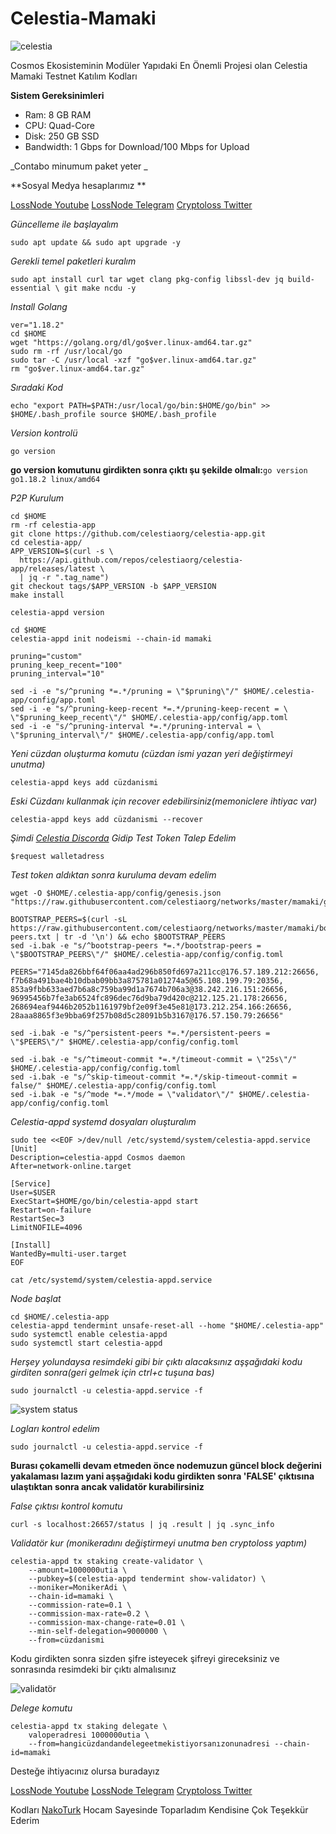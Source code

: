# Celestia-Mamaki

![celestia](https://user-images.githubusercontent.com/98783018/177457169-b4d1d7eb-7b6e-4c59-8022-29c84c3c5078.png)

Cosmos Ekosisteminin Modüler Yapıdaki En Önemli Projesi olan Celestia Mamaki Testnet Katılım Kodları

**Sistem Gereksinimleri**

- Ram: 8 GB RAM
- CPU: Quad-Core
- Disk: 250 GB SSD 
- Bandwidth: 1 Gbps for Download/100 Mbps for Upload

_Contabo minumum paket yeter _

**Sosyal Medya hesaplarımız **

[LossNode Youtube](https://www.youtube.com/channel/UCKIpdWDFJN59nkVQHn5xfZA)
[LossNode Telegram](https://t.me/LossNode)
[Cryptoloss Twitter](https://twitter.com/Cryptoloss1)

_Güncelleme ile başlayalım_

`sudo apt update && sudo apt upgrade -y`

_Gerekli temel paketleri kuralım_

`sudo apt install curl tar wget clang pkg-config libssl-dev jq build-essential \
git make ncdu -y`

_Install Golang_

```
ver="1.18.2"
cd $HOME
wget "https://golang.org/dl/go$ver.linux-amd64.tar.gz"
sudo rm -rf /usr/local/go
sudo tar -C /usr/local -xzf "go$ver.linux-amd64.tar.gz"
rm "go$ver.linux-amd64.tar.gz"
```

_Sıradaki Kod_

`echo "export PATH=$PATH:/usr/local/go/bin:$HOME/go/bin" >> $HOME/.bash_profile
source $HOME/.bash_profile`

_Version kontrolü_

`go version`

**go version komutunu girdikten sonra çıktı şu şekilde olmalı:**`go version go1.18.2 linux/amd64`

_P2P Kurulum_

```
cd $HOME
rm -rf celestia-app
git clone https://github.com/celestiaorg/celestia-app.git
cd celestia-app/
APP_VERSION=$(curl -s \
  https://api.github.com/repos/celestiaorg/celestia-app/releases/latest \
  | jq -r ".tag_name")
git checkout tags/$APP_VERSION -b $APP_VERSION
make install

celestia-appd version

```
```
cd $HOME
celestia-appd init nodeismi --chain-id mamaki

pruning="custom"
pruning_keep_recent="100"
pruning_interval="10"

sed -i -e "s/^pruning *=.*/pruning = \"$pruning\"/" $HOME/.celestia-app/config/app.toml
sed -i -e "s/^pruning-keep-recent *=.*/pruning-keep-recent = \
\"$pruning_keep_recent\"/" $HOME/.celestia-app/config/app.toml
sed -i -e "s/^pruning-interval *=.*/pruning-interval = \
\"$pruning_interval\"/" $HOME/.celestia-app/config/app.toml

```
_Yeni cüzdan oluşturma komutu (cüzdan ismi yazan yeri değiştirmeyi unutma)_

`celestia-appd keys add cüzdanismi`

_Eski Cüzdanı kullanmak için recover edebilirsiniz(memoniclere ihtiyac var)_

`celestia-appd keys add cüzdanismi --recover`

_Şimdi [Celestia Discorda](https://discord.gg/4NuY339T) Gidip Test Token Talep Edelim_

`$request walletadress`

_Test token aldıktan sonra kuruluma devam edelim_

```
wget -O $HOME/.celestia-app/config/genesis.json "https://raw.githubusercontent.com/celestiaorg/networks/master/mamaki/genesis.json"

BOOTSTRAP_PEERS=$(curl -sL https://raw.githubusercontent.com/celestiaorg/networks/master/mamaki/bootstrap-peers.txt | tr -d '\n') && echo $BOOTSTRAP_PEERS
sed -i.bak -e "s/^bootstrap-peers *=.*/bootstrap-peers = \"$BOOTSTRAP_PEERS\"/" $HOME/.celestia-app/config/config.toml

PEERS="7145da826bbf64f06aa4ad296b850fd697a211cc@176.57.189.212:26656, f7b68a491bae4b10dbab09bb3a875781a01274a5@65.108.199.79:20356, 853a9fbb633aed7b6a8c759ba99d1a7674b706a3@38.242.216.151:26656, 96995456b7fe3ab6524fc896dec76d9ba79d420c@212.125.21.178:26656, 268694eaf9446b2052b1161979bf2e09f3e45e81@173.212.254.166:26656, 28aaa8865f3e9bba69f257b08d5c28091b5b3167@176.57.150.79:26656"
  
sed -i.bak -e "s/^persistent-peers *=.*/persistent-peers = \"$PEERS\"/" $HOME/.celestia-app/config/config.toml
```
```
sed -i.bak -e "s/^timeout-commit *=.*/timeout-commit = \"25s\"/" $HOME/.celestia-app/config/config.toml
sed -i.bak -e "s/^skip-timeout-commit *=.*/skip-timeout-commit = false/" $HOME/.celestia-app/config/config.toml
sed -i.bak -e "s/^mode *=.*/mode = \"validator\"/" $HOME/.celestia-app/config/config.toml
```

_Celestia-appd systemd dosyaları oluşturalım_

```
sudo tee <<EOF >/dev/null /etc/systemd/system/celestia-appd.service
[Unit]
Description=celestia-appd Cosmos daemon
After=network-online.target

[Service]
User=$USER
ExecStart=$HOME/go/bin/celestia-appd start
Restart=on-failure
RestartSec=3
LimitNOFILE=4096

[Install]
WantedBy=multi-user.target
EOF
```

`cat /etc/systemd/system/celestia-appd.service`

_Node başlat_

```
cd $HOME/.celestia-app
celestia-appd tendermint unsafe-reset-all --home "$HOME/.celestia-app"
sudo systemctl enable celestia-appd
sudo systemctl start celestia-appd
```

_Herşey yolundaysa resimdeki gibi bir çıktı alacaksınız aşşağıdaki kodu girditen sonra(geri gelmek için ctrl+c tuşuna bas)_

`sudo journalctl -u celestia-appd.service -f`

![system status](https://user-images.githubusercontent.com/98783018/177455062-8f638a0e-489f-45a9-8cf7-2edd3b63f921.png)


_Logları kontrol edelim_

`sudo journalctl -u celestia-appd.service -f`

**Burası çokamelli devam etmeden önce nodemuzun güncel block değerini yakalaması lazım yani aşşağıdaki kodu girdikten sonra 'FALSE' çıktısına ulaştıktan sonra ancak validatör kurabilirsiniz**

_False çıktısı kontrol komutu_

`curl -s localhost:26657/status | jq .result | jq .sync_info`


_Validatör kur (monikeradını değiştirmeyi unutma ben cryptoloss yaptım)_

```
celestia-appd tx staking create-validator \
    --amount=1000000utia \
    --pubkey=$(celestia-appd tendermint show-validator) \
    --moniker=MonikerAdi \
    --chain-id=mamaki \
    --commission-rate=0.1 \
    --commission-max-rate=0.2 \
    --commission-max-change-rate=0.01 \
    --min-self-delegation=9000000 \
    --from=cüzdanismi
```
Kodu girdikten sonra sizden şifre isteyecek şifreyi gireceksiniz ve sonrasında resimdeki bir çıktı almalısınız

![validatör](https://user-images.githubusercontent.com/98783018/177456129-00d8faf4-b4be-4280-a1c4-eea8ba4dec29.png)

_Delege komutu_

```
celestia-appd tx staking delegate \
    valoperadresi 1000000utia \
    --from=hangicüzdandandelegeetmekistiyorsanızonunadresi --chain-id=mamaki
```

Desteğe ihtiyacınız olursa buradayız

[LossNode Youtube](https://www.youtube.com/channel/UCKIpdWDFJN59nkVQHn5xfZA)
[LossNode Telegram](https://t.me/LossNode)
[Cryptoloss Twitter](https://twitter.com/Cryptoloss1)


Kodları [NakoTurk](https://twitter.com/NakoTurk) Hocam Sayesinde Toparladım Kendisine Çok Teşekkür Ederim
